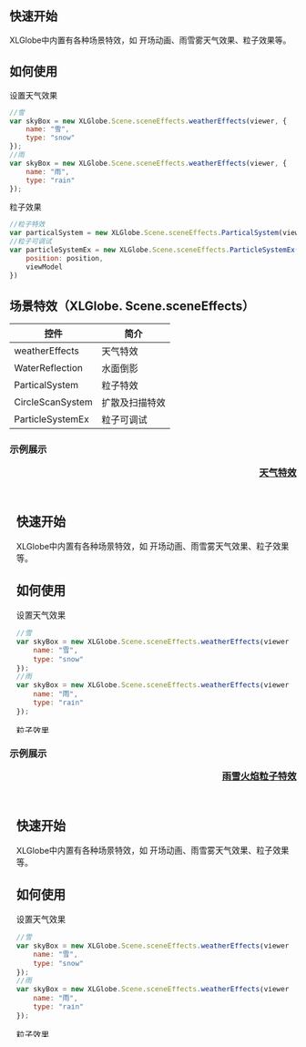 ## 快速开始

XLGlobe中内置有各种场景特效，如 开场动画、雨雪雾天气效果、粒子效果等。

## 如何使用

设置天气效果

``` javascript
//雪
var skyBox = new XLGlobe.Scene.sceneEffects.weatherEffects(viewer, {
    name: "雪",
    type: "snow"
});
//雨
var skyBox = new XLGlobe.Scene.sceneEffects.weatherEffects(viewer, {
    name: "雨",
    type: "rain"
});
```

粒子效果

``` javascript
//粒子特效
var particalSystem = new XLGlobe.Scene.sceneEffects.ParticalSystem(viewer);
//粒子可调试
var particleSystemEx = new XLGlobe.Scene.sceneEffects.ParticleSystemEx(viewer, {
    position: position,
    viewModel
})
```

## 场景特效（XLGlobe. Scene.sceneEffects）

| 控件               | 简介           | 
| ------------------ | ------------- |
| weatherEffects     | 天气特效       |
| WaterReflection    | 水面倒影       |
| ParticalSystem     | 粒子特效       |
| CircleScanSystem   | 扩散及扫描特效 |
| ParticleSystemEx   | 粒子可调试     |

### 示例展示 <p align="right"><a href="#/editor?type=scene%2Feffect&example=snow" target="_blank">天气特效</a></p>

<iframe width="100%" height="430" src="#/editor?type=scene%2Feffect&example=snow" allowfullscreen="allowfullscreen" frameborder="0"></iframe>

### 示例展示 <p align="right"><a href="#/editor?type=scene%2Feffect&example=partical_system" target="_blank">雨雪火焰粒子特效</a></p>

<iframe width="100%" height="430" src="#/editor?type=scene%2Feffect&example=partical_system" allowfullscreen="allowfullscreen" frameborder="0"></iframe>

&emsp; 

&emsp; 

&emsp; 

